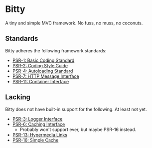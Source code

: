 # Bitty

A tiny and simple MVC framework. No fuss, no muss, no coconuts.

## Standards

Bitty adheres the following framework standards:

- [PSR-1: Basic Coding Standard](http://www.php-fig.org/psr/psr-1/)
- [PSR-2: Coding Style Guide](http://www.php-fig.org/psr/psr-2/)
- [PSR-4: Autoloading Standard](http://www.php-fig.org/psr/psr-4/)
- [PSR-7: HTTP Message Interface](http://www.php-fig.org/psr/psr-7/)
- [PSR-11: Container Interface](http://www.php-fig.org/psr/psr-11/)

## Lacking

Bitty does not have built-in support for the following. At least not yet.

- [PSR-3: Logger Interface](http://www.php-fig.org/psr/psr-3/)
- [PSR-6: Caching Interface](http://www.php-fig.org/psr/psr-6/)
  - Probably won't support ever, but maybe PSR-16 instead.
- [PSR-13: Hypermedia Links](http://www.php-fig.org/psr/psr-13/)
- [PSR-16: Simple Cache](http://www.php-fig.org/psr/psr-16/)
